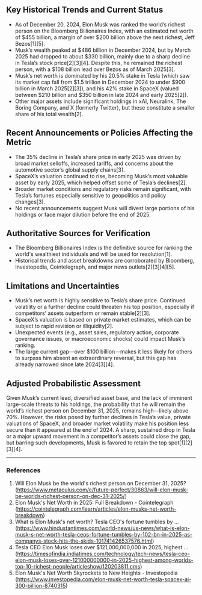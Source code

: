 ## Key Historical Trends and Current Status

- As of December 20, 2024, Elon Musk was ranked the world’s richest person on the Bloomberg Billionaires Index, with an estimated net worth of $455 billion, a margin of over $200 billion above the next richest, Jeff Bezos[1][5].
- Musk’s wealth peaked at $486 billion in December 2024, but by March 2025 had dropped to about $330 billion, mainly due to a sharp decline in Tesla’s stock price[2][3][4]. Despite this, he remained the richest person, with a $108 billion lead over Bezos as of March 2025[3].
- Musk’s net worth is dominated by his 20.5% stake in Tesla (which saw its market cap fall from $1.5 trillion in December 2024 to under $900 billion in March 2025[2][3]), and his 42% stake in SpaceX (valued between $210 billion and $350 billion in late 2024 and early 2025[2]).
- Other major assets include significant holdings in xAI, Neuralink, The Boring Company, and X (formerly Twitter), but these constitute a smaller share of his total wealth[2].

## Recent Announcements or Policies Affecting the Metric

- The 35% decline in Tesla’s share price in early 2025 was driven by broad market selloffs, increased tariffs, and concerns about the automotive sector’s global supply chains[3].
- SpaceX’s valuation continued to rise, becoming Musk’s most valuable asset by early 2025, which helped offset some of Tesla’s declines[2].
- Broader market conditions and regulatory risks remain significant, with Tesla’s fortunes especially sensitive to geopolitics and policy changes[3].
- No recent announcements suggest Musk will divest large portions of his holdings or face major dilution before the end of 2025.

## Authoritative Sources for Verification

- The Bloomberg Billionaires Index is the definitive source for ranking the world's wealthiest individuals and will be used for resolution[1].
- Historical trends and asset breakdowns are corroborated by Bloomberg, Investopedia, Cointelegraph, and major news outlets[2][3][4][5].

## Limitations and Uncertainties

- Musk’s net worth is highly sensitive to Tesla’s share price. Continued volatility or a further decline could threaten his top position, especially if competitors’ assets outperform or remain stable[2][3].
- SpaceX’s valuation is based on private market estimates, which can be subject to rapid revision or illiquidity[2].
- Unexpected events (e.g., asset sales, regulatory action, corporate governance issues, or macroeconomic shocks) could impact Musk’s ranking.
- The large current gap—over $100 billion—makes it less likely for others to surpass him absent an extraordinary reversal, but this gap has already narrowed since late 2024[3][4].

## Adjusted Probabilistic Assessment

Given Musk’s current lead, diversified asset base, and the lack of imminent large-scale threats to his holdings, the probability that he will remain the world’s richest person on December 31, 2025, remains high—likely above 70%. However, the risks posed by further declines in Tesla’s value, private valuations of SpaceX, and broader market volatility make his position less secure than it appeared at the end of 2024. A sharp, sustained drop in Tesla or a major upward movement in a competitor’s assets could close the gap, but barring such developments, Musk is favored to retain the top spot[1][2][3][4].

---

### References

1. Will Elon Musk be the world's richest person on December 31, 2025? (https://www.metaculus.com/c/future-perfect/30863/will-elon-musk-be-worlds-richest-person-on-dec-31-2025/)
2. Elon Musk's Net Worth in 2025: Full Breakdown - Cointelegraph (https://cointelegraph.com/learn/articles/elon-musks-net-worth-breakdown)
3. What is Elon Musk's net worth? Tesla CEO's fortune tumbles by ... (https://www.hindustantimes.com/world-news/us-news/what-is-elon-musk-s-net-worth-tesla-ceos-fortune-tumbles-by-102-bn-in-2025-as-companys-stock-hits-the-skids-101741426537576.html)
4. Tesla CEO Elon Musk loses over $121,000,000,000 in 2025, highest ... (https://timesofindia.indiatimes.com/technology/tech-news/tesla-ceo-elon-musk-loses-over-121000000000-in-2025-highest-among-worlds-top-10-richest-people/articleshow/120203811.cms)
5. Elon Musk's Net Worth Skyrockets to New Heights - Investopedia (https://www.investopedia.com/elon-musk-net-worth-tesla-spacex-ai-300-billion-8740315)